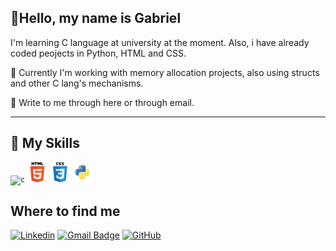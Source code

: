 ## 👋Hello, my name is Gabriel

I'm learning C language at university at the moment. Also, i have already coded peojects in Python, HTML and CSS.

🔭 Currently I'm working with memory allocation projects, also using structs and other C lang's mechanisms.

💬 Write to me through here or through email.

---

## 🚀 My Skills

<code><img height="32" src="https://cdn.iconscout.com/icon/free/png-512/c-programming-569564.png" alt="c"/></code>
<code><img height="32" src="https://raw.githubusercontent.com/github/explore/80688e429a7d4ef2fca1e82350fe8e3517d3494d/topics/html/html.png" alt="HTML5"/></code>
<code><img height="32" src="https://raw.githubusercontent.com/github/explore/80688e429a7d4ef2fca1e82350fe8e3517d3494d/topics/css/css.png" alt="CSS"/></code>
<code><img height="32" src="https://raw.githubusercontent.com/github/explore/80688e429a7d4ef2fca1e82350fe8e3517d3494d/topics/python/python.png" alt="Bootstrap"/></code>

## Where to find me

[![Linkedin](https://img.shields.io/badge/-Gabriel-blue?style=flat-square&logo=Linkedin&logoColor=white&link=LINK-DO-SEU-LINKEDIN)](https://www.linkedin.com/in/gabriel-ramos-2a3609306?utm_source=share&utm_campaign=share_via&utm_content=profile&utm_medium=android_app)
[![Gmail Badge](https://img.shields.io/badge/-gabrielfernandesbiro@gmail.com-006bed?style=flat-square&logo=Gmail&logoColor=white&link=mailto:SEU-EMAIL)](mailto:gabrielfernandesbiro@gmail.com)
[![GitHub](https://img.shields.io/github/followers/Gabr1el132?label=follow&style=social)](https://github.com/Gabr1el132/Gabr1el132)
